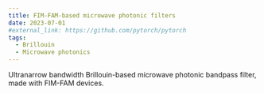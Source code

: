 ```yaml
---
title: FIM-FAM-based microwave photonic filters
date: 2023-07-01
#external_link: https://github.com/pytorch/pytorch
tags:
  - Brillouin
  - Microwave photonics
---
```


Ultranarrow bandwidth Brillouin-based microwave photonic bandpass filter, made with FIM-FAM devices.

<!--more-->
